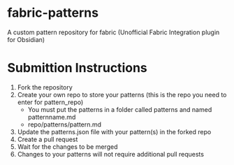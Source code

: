 # fabric-patterns
A custom pattern repository for fabric (Unofficial Fabric Integration plugin for Obsidian) 


# Submittion Instructions

1. Fork the repository
2. Create your own repo to store your patterns (this is the repo you need to enter for pattern_repo)
   - You must put the patterns in a folder called patterns and named patternname.md
   - repo/patterns/pattern.md
3. Update the patterns.json file with your pattern(s) in the forked repo
4. Create a pull request
5. Wait for the changes to be merged
6. Changes to your patterns will not require additional pull requests

